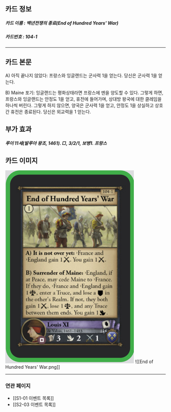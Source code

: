 ## 카드 정보
##### 카드 이름 : 백년전쟁의 종료(End of Hundred Years' War)
##### 카드번호  : 104-1
---
## 카드 본문

A) 아직 끝나지 않았다: 프랑스와 잉글랜드는 군사력 1을 얻는다. 당신은 군사력 1을 얻는다.

B) Maine 포기: 잉글랜드는 평화상태라면 프랑스에 멘을 양도할 수 있다. 그렇게 하면, 프랑스와 잉글랜드는 안정도 1을 얻고, 휴전에 들어가며, 상대방 왕국에 대한 클레임을 하나씩 버린다. 
그렇게 하지 않으면, 양국은 군사력 1을 얻고, 안정도 1을 상실하고  상호간 휴전은 종료된다.
당신은 외교력을 1 얻는다. 

## 부가 효과
##### 루이 11세(발루아 왕조, 1461). □, 3/2/1, 보병1. 프랑스

## 카드 이미지
<img src="\Assets\End of Hundred Years' War.png"/>
![[End of Hundred Years' War.png]]

--- 

### 연관 페이지
- [[S1-01 이벤트 목록]]
- [[S2-03 이벤트 목록]]
